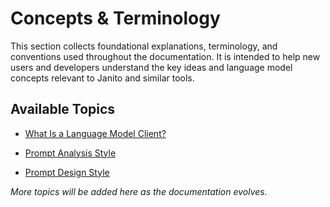 # Concepts & Terminology

This section collects foundational explanations, terminology, and conventions used throughout the documentation. It is intended to help new users and developers understand the key ideas and language model concepts relevant to Janito and similar tools.

## Available Topics

- [What Is a Language Model Client?](language-model-clients.md)

- [Prompt Analysis Style](analysis-style.md)
- [Prompt Design Style](prompt-design-style.md)

*More topics will be added here as the documentation evolves.*
